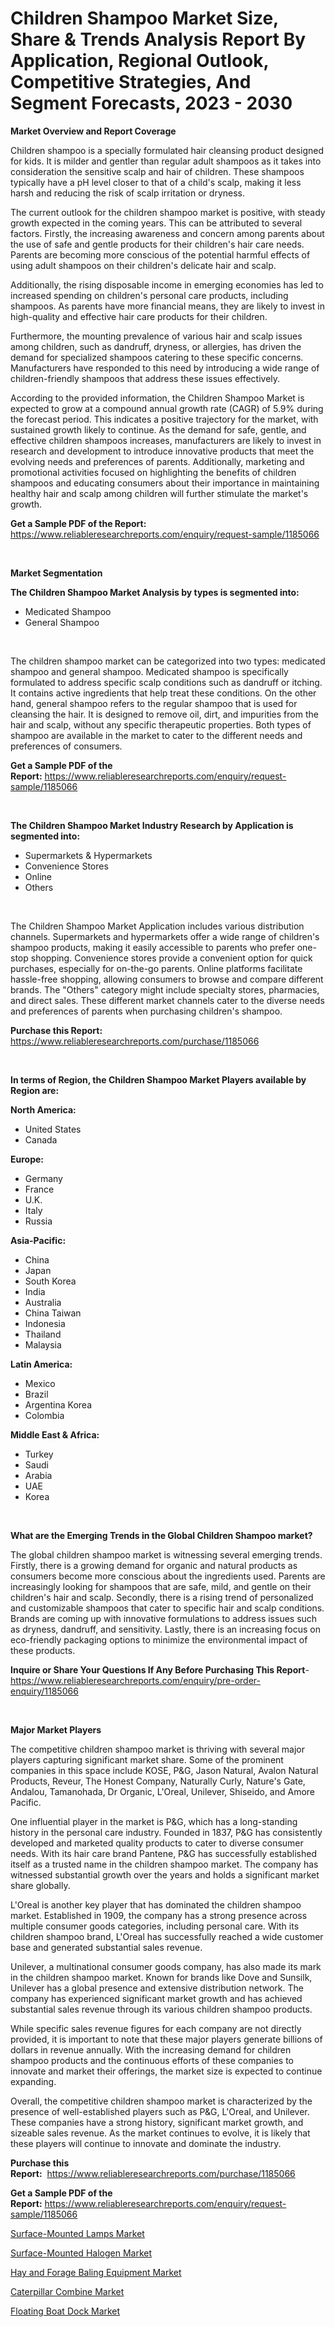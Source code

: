 <p><h1>Children Shampoo Market Size, Share & Trends Analysis Report By Application, Regional Outlook, Competitive Strategies, And Segment Forecasts, 2023 - 2030</h1></p><p><strong>Market Overview and Report Coverage</strong></p>
<p><p>Children shampoo is a specially formulated hair cleansing product designed for kids. It is milder and gentler than regular adult shampoos as it takes into consideration the sensitive scalp and hair of children. These shampoos typically have a pH level closer to that of a child's scalp, making it less harsh and reducing the risk of scalp irritation or dryness.</p><p>The current outlook for the children shampoo market is positive, with steady growth expected in the coming years. This can be attributed to several factors. Firstly, the increasing awareness and concern among parents about the use of safe and gentle products for their children's hair care needs. Parents are becoming more conscious of the potential harmful effects of using adult shampoos on their children's delicate hair and scalp.</p><p>Additionally, the rising disposable income in emerging economies has led to increased spending on children's personal care products, including shampoos. As parents have more financial means, they are likely to invest in high-quality and effective hair care products for their children.</p><p>Furthermore, the mounting prevalence of various hair and scalp issues among children, such as dandruff, dryness, or allergies, has driven the demand for specialized shampoos catering to these specific concerns. Manufacturers have responded to this need by introducing a wide range of children-friendly shampoos that address these issues effectively.</p><p>According to the provided information, the Children Shampoo Market is expected to grow at a compound annual growth rate (CAGR) of 5.9% during the forecast period. This indicates a positive trajectory for the market, with sustained growth likely to continue. As the demand for safe, gentle, and effective children shampoos increases, manufacturers are likely to invest in research and development to introduce innovative products that meet the evolving needs and preferences of parents. Additionally, marketing and promotional activities focused on highlighting the benefits of children shampoos and educating consumers about their importance in maintaining healthy hair and scalp among children will further stimulate the market's growth.</p></p>
<p><strong>Get a Sample PDF of the Report:</strong> <a href="https://www.reliableresearchreports.com/enquiry/request-sample/1185066">https://www.reliableresearchreports.com/enquiry/request-sample/1185066</a></p>
<p>&nbsp;</p>
<p><strong>Market Segmentation</strong></p>
<p><strong>The Children Shampoo Market Analysis by types is segmented into:</strong></p>
<p><ul><li>Medicated Shampoo</li><li>General Shampoo</li></ul></p>
<p>&nbsp;</p>
<p><p>The children shampoo market can be categorized into two types: medicated shampoo and general shampoo. Medicated shampoo is specifically formulated to address specific scalp conditions such as dandruff or itching. It contains active ingredients that help treat these conditions. On the other hand, general shampoo refers to the regular shampoo that is used for cleansing the hair. It is designed to remove oil, dirt, and impurities from the hair and scalp, without any specific therapeutic properties. Both types of shampoo are available in the market to cater to the different needs and preferences of consumers.</p></p>
<p><strong>Get a Sample PDF of the Report:</strong>&nbsp;<a href="https://www.reliableresearchreports.com/enquiry/request-sample/1185066">https://www.reliableresearchreports.com/enquiry/request-sample/1185066</a></p>
<p>&nbsp;</p>
<p><strong>The Children Shampoo Market Industry Research by Application is segmented into:</strong></p>
<p><ul><li>Supermarkets & Hypermarkets</li><li>Convenience Stores</li><li>Online</li><li>Others</li></ul></p>
<p>&nbsp;</p>
<p><p>The Children Shampoo Market Application includes various distribution channels. Supermarkets and hypermarkets offer a wide range of children's shampoo products, making it easily accessible to parents who prefer one-stop shopping. Convenience stores provide a convenient option for quick purchases, especially for on-the-go parents. Online platforms facilitate hassle-free shopping, allowing consumers to browse and compare different brands. The "Others" category might include specialty stores, pharmacies, and direct sales. These different market channels cater to the diverse needs and preferences of parents when purchasing children's shampoo.</p></p>
<p><strong>Purchase this Report:</strong>&nbsp; <a href="https://www.reliableresearchreports.com/purchase/1185066">https://www.reliableresearchreports.com/purchase/1185066</a></p>
<p>&nbsp;</p>
<p><strong>In terms of Region, the Children Shampoo Market Players available by Region are:</strong></p>
<p>
    <p> <strong> North America: </strong>
        <ul>
            <li>United States</li>
            <li>Canada</li>
        </ul>
        </p> 
    <p> <strong> Europe: </strong>
        <ul>
            <li>Germany</li>
            <li>France</li>
            <li>U.K.</li>
            <li>Italy</li>
            <li>Russia</li>
        </ul>
        </p> 
    <p> <strong> Asia-Pacific: </strong>
        <ul>
            <li>China</li>
            <li>Japan</li>
            <li>South Korea</li>
            <li>India</li>
            <li>Australia</li>
            <li>China Taiwan</li>
            <li>Indonesia</li>
            <li>Thailand</li>
            <li>Malaysia</li>
        </ul>
        </p> 
    <p> <strong> Latin America: </strong>
        <ul>
            <li>Mexico</li>
            <li>Brazil</li>
            <li>Argentina Korea</li>
            <li>Colombia</li>
        </ul>
        </p> 
    <p> <strong> Middle East & Africa: </strong>
        <ul>
            <li>Turkey</li>
            <li>Saudi</li>
            <li>Arabia</li>
            <li>UAE</li>
            <li>Korea</li>
        </ul>
    </p>
    </p>
<p>&nbsp;</p>
<p><strong>What are the Emerging Trends in the Global Children Shampoo market?</strong></p>
<p><p>The global children shampoo market is witnessing several emerging trends. Firstly, there is a growing demand for organic and natural products as consumers become more conscious about the ingredients used. Parents are increasingly looking for shampoos that are safe, mild, and gentle on their children's hair and scalp. Secondly, there is a rising trend of personalized and customizable shampoos that cater to specific hair and scalp conditions. Brands are coming up with innovative formulations to address issues such as dryness, dandruff, and sensitivity. Lastly, there is an increasing focus on eco-friendly packaging options to minimize the environmental impact of these products.</p></p>
<p><strong>Inquire or Share Your Questions If Any Before Purchasing This Report</strong>- <a href="https://www.reliableresearchreports.com/enquiry/pre-order-enquiry/1185066">https://www.reliableresearchreports.com/enquiry/pre-order-enquiry/1185066</a></p>
<p>&nbsp;</p>
<p><strong>Major Market Players</strong></p>
<p><p>The competitive children shampoo market is thriving with several major players capturing significant market share. Some of the prominent companies in this space include KOSE, P&G, Jason Natural, Avalon Natural Products, Reveur, The Honest Company, Naturally Curly, Nature's Gate, Andalou, Tamanohada, Dr Organic, L'Oreal, Unilever, Shiseido, and Amore Pacific.</p><p>One influential player in the market is P&G, which has a long-standing history in the personal care industry. Founded in 1837, P&G has consistently developed and marketed quality products to cater to diverse consumer needs. With its hair care brand Pantene, P&G has successfully established itself as a trusted name in the children shampoo market. The company has witnessed substantial growth over the years and holds a significant market share globally.</p><p>L'Oreal is another key player that has dominated the children shampoo market. Established in 1909, the company has a strong presence across multiple consumer goods categories, including personal care. With its children shampoo brand, L'Oreal has successfully reached a wide customer base and generated substantial sales revenue.</p><p>Unilever, a multinational consumer goods company, has also made its mark in the children shampoo market. Known for brands like Dove and Sunsilk, Unilever has a global presence and extensive distribution network. The company has experienced significant market growth and has achieved substantial sales revenue through its various children shampoo products.</p><p>While specific sales revenue figures for each company are not directly provided, it is important to note that these major players generate billions of dollars in revenue annually. With the increasing demand for children shampoo products and the continuous efforts of these companies to innovate and market their offerings, the market size is expected to continue expanding.</p><p>Overall, the competitive children shampoo market is characterized by the presence of well-established players such as P&G, L'Oreal, and Unilever. These companies have a strong history, significant market growth, and sizeable sales revenue. As the market continues to evolve, it is likely that these players will continue to innovate and dominate the industry.</p></p>
<p><strong>Purchase this Report:</strong>&nbsp;&nbsp;<a href="https://www.reliableresearchreports.com/purchase/1185066">https://www.reliableresearchreports.com/purchase/1185066</a></p>
<p></p>
<p><strong>Get a Sample PDF of the Report:</strong>&nbsp;<a href="https://www.reliableresearchreports.com/enquiry/request-sample/1185066">https://www.reliableresearchreports.com/enquiry/request-sample/1185066</a></p>
<p><p><a href="https://medium.com/@ashlybednar2023/surface-mounted-lamps-market-analysis-its-cagr-market-segmentation-and-global-industry-overview-207ed4ab54ee">Surface-Mounted Lamps Market</a></p><p><a href="https://medium.com/@katlynbauch/surface-mounted-halogen-market-insight-market-trends-growth-forecasted-from-2023-to-2030-2aea8a472852">Surface-Mounted Halogen Market</a></p><p><a href="https://github.com/sndrkn/Market-Research-Report-List-1/blob/main/hay-and-forage-baling-equipment-market.md">Hay and Forage Baling Equipment Market</a></p><p><a href="https://github.com/amae102299/Market-Research-Report-List-1/blob/main/caterpillar-combine-market.md">Caterpillar Combine Market</a></p><p><a href="https://medium.com/@markuspagac2023/floating-boat-dock-market-size-cagr-trends-2024-2030-4e9739030c22">Floating Boat Dock Market</a></p></p>